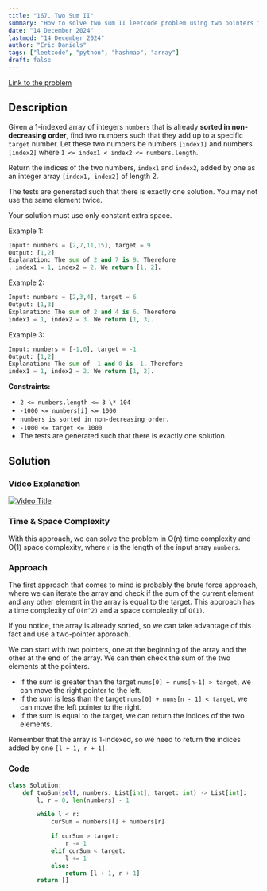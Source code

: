 ```yaml
---
title: "167. Two Sum II"
summary: "How to solve two sum II leetcode problem using two pointers in python"
date: "14 December 2024"
lastmod: "14 December 2024"
author: "Eric Daniels"
tags: ["leetcode", "python", "hashmap", "array"]
draft: false
---
```


<a target="_blank" href="https://leetcode.com/problems/two-sum-ii-input-array-is-sorted/description//">Link to the problem</a>

## Description

Given a 1-indexed array of integers `numbers` that is already **sorted in non-decreasing order**, find two numbers such that they add up to a specific `target` number. Let these two numbers be numbers `[index1]` and numbers `[index2]` where `1 <= index1 < index2 <= numbers.length`.

Return the indices of the two numbers, `index1` and `index2`, added by one as an integer array `[index1, index2]` of length 2.

The tests are generated such that there is exactly one solution. You may not use the same element twice.

Your solution must use only constant extra space.

Example 1:

```python
Input: numbers = [2,7,11,15], target = 9
Output: [1,2]
Explanation: The sum of 2 and 7 is 9. Therefore
, index1 = 1, index2 = 2. We return [1, 2].
```

Example 2:

```python
Input: numbers = [2,3,4], target = 6
Output: [1,3]
Explanation: The sum of 2 and 4 is 6. Therefore
index1 = 1, index2 = 3. We return [1, 3].
```

Example 3:

```python
Input: numbers = [-1,0], target = -1
Output: [1,2]
Explanation: The sum of -1 and 0 is -1. Therefore
index1 = 1, index2 = 2. We return [1, 2].
```

**Constraints:**

- `2 <= numbers.length <= 3 \* 104`
- `-1000 <= numbers[i] <= 1000`
- `numbers is sorted in non-decreasing order.`
- `-1000 <= target <= 1000`
- The tests are generated such that there is exactly one solution.

## Solution

### Video Explanation

[![Video Title](https://img.youtube.com/vi/VIDEO_ID/0.jpg)](https://www.youtube.com/watch?v=VIDEO_ID)

### Time & Space Complexity

With this approach, we can solve the problem in O(n) time complexity and O(1) space complexity,
where `n` is the length of the input array `numbers`.

### Approach

The first approach that comes to mind is probably the brute force approach, where we can iterate the array and check if the sum of the current element and any other element in the array is equal to the target. This approach has a time complexity of `O(n^2)` and a space complexity of `O(1)`.

If you notice, the array is already sorted, so we can take advantage of this fact and use a two-pointer approach.

We can start with two pointers, one at the beginning of the array and the other at the end of the array. We can then check the sum of the two elements at the pointers.

- If the sum is greater than the target `nums[0] + nums[n-1] > target`, we can move the right pointer to the left.
- If the sum is less than the target `nums[0] + nums[n - 1] < target`, we can move the left pointer to the right.
- If the sum is equal to the target, we can return the indices of the two elements.

Remember that the array is 1-indexed, so we need to return the indices added by one `[l + 1, r + 1]`.

### Code

```python
class Solution:
    def twoSum(self, numbers: List[int], target: int) -> List[int]:
        l, r = 0, len(numbers) - 1

        while l < r:
            curSum = numbers[l] + numbers[r]

            if curSum > target:
                r -= 1
            elif curSum < target:
                l += 1
            else:
                return [l + 1, r + 1]
        return []
```
